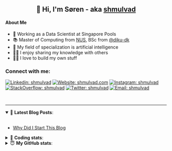 <h2 align="center">
	👋 Hi, I'm Søren - aka <a href="https://shmulvad.com">shmulvad</a>
</h2>

#### About Me
- 🤖 Working as a Data Scientist at Singapore Pools
- 📚 Master of Computing from [NUS], BSc from [@diku-dk]
- 🧠 My field of specialization is artificial intelligence
- 👨‍🏫 I enjoy sharing my knowledge with others
- 👨‍💻 I love to build my own stuff

### Connect with me:

[![Linkedin: shmulvad](https://img.shields.io/badge/shmulvad-blue?style=flat&logo=Linkedin&logoColor=white)][linkedin]
[![Website: shmulvad.com](https://img.shields.io/badge/shmulvad.com-47CCCC?&style=flat&logo=Google-Chrome&logoColor=white)][website]
[![Instagram: shmulvad](https://img.shields.io/badge/-@shmulvad-purple?style=flat&logo=Instagram&logoColor=white)][instagram]
[![StackOverflow: shmulvad](https://img.shields.io/badge/shmulvad-FE7A16?style=flat&logo=stack-overflow&logoColor=white)][stackOverflow]
[![Twitter: shmulvad](https://img.shields.io/badge/@shmulvad-1ca0f1?style=flat&logo=twitter&logoColor=white)][twitter]
[![Email: shmulvad](https://img.shields.io/badge/shmulvad-D14836?style=flat&logo=gmail&logoColor=white)][mail]

<br />

---

<details open>
 <summary>📕 <b>Latest Blog Posts</b>: </summary>

<br>

<!-- BLOG-POST-LIST:START -->
- [Why Did I Start This Blog](https://shmulvad.com/blog/why-did-start-this-blog)
<!-- BLOG-POST-LIST:END -->

</details>

<!-- --- -->

<details>
 <summary>🤖 <b>Coding stats</b>: </summary>

<br>

NOTE: Doesn't track coding at work or work done in environments such as Jupyter Notebooks.

<!--START_SECTION:waka-->
![Code Time](http://img.shields.io/badge/Code%20Time-2%2C243%20hrs%2047%20mins-blue)

**I'm a Night 🦉** 

```text
🌞 Morning                450 commits         ██░░░░░░░░░░░░░░░░░░░░░░░   09.25 % 
🌆 Daytime                1278 commits        ███████░░░░░░░░░░░░░░░░░░   26.27 % 
🌃 Evening                1994 commits        ██████████░░░░░░░░░░░░░░░   41.00 % 
🌙 Night                  1142 commits        ██████░░░░░░░░░░░░░░░░░░░   23.48 % 
```


📊 **This Week I Spent My Time On** 

```text
💬 Programming Languages: 
Python                   3 hrs 26 mins       █████████████████████░░░░   83.75 % 
Other                    34 mins             ███░░░░░░░░░░░░░░░░░░░░░░   13.86 % 
Bash                     3 mins              ░░░░░░░░░░░░░░░░░░░░░░░░░   01.50 % 
Markdown                 2 mins              ░░░░░░░░░░░░░░░░░░░░░░░░░   00.83 % 
Roff                     0 secs              ░░░░░░░░░░░░░░░░░░░░░░░░░   00.06 % 

🔥 Editors: 
VS Code                  3 hrs 32 mins       ██████████████████████░░░   86.18 % 
Sublime Text             17 mins             ██░░░░░░░░░░░░░░░░░░░░░░░   07.04 % 
Zsh                      16 mins             ██░░░░░░░░░░░░░░░░░░░░░░░   06.78 % 

🐱‍💻 Projects: 
update_db                2 hrs 51 mins       █████████████████░░░░░░░░   69.49 % 
faktanet                 43 mins             ████░░░░░░░░░░░░░░░░░░░░░   17.62 % 
Unknown Project          17 mins             ██░░░░░░░░░░░░░░░░░░░░░░░   07.04 % 
Terminal                 7 mins              █░░░░░░░░░░░░░░░░░░░░░░░░   03.13 % 
hit-locator              6 mins              █░░░░░░░░░░░░░░░░░░░░░░░░   02.72 % 
```


 Last Updated on 29/11/2023 18:40:27 UTC
<!--END_SECTION:waka-->

</details>

<!-- --- -->

<details>
 <summary>😇 <b>My GitHub stats</b>: </summary>

<br>

<img align="left" alt="shmulvad's Github Stats" src="https://github-readme-stats.vercel.app/api?username=shmulvad&show_icons=true&hide_border=true" />

</details>



[website]: https://shmulvad.com
[twitter]: https://twitter.com/shmulvad
[linkedin]: https://linkedin.com/in/shmulvad
[instagram]: https://instagram.com/shmulvad
[stackOverflow]: https://stackoverflow.com/users/9248793/shmulvad
[mail]: mailto:shmulvad@gmail.com
[@diku-dk]: https://github.com/diku-dk
[github]: https://github.com/shmulvad
[NUS]: https://www.nus.edu.sg
